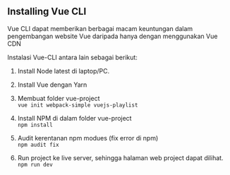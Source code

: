 ## Installing Vue CLI

Vue CLI dapat memberikan berbagai macam keuntungan dalam pengembangan website Vue daripada hanya dengan menggunakan Vue CDN

Instalasi Vue-CLI antara lain sebagai berikut:

1. Install Node latest di laptop/PC.

2. Install Vue dengan Yarn

3. Membuat folder vue-project <br>
   `vue init webpack-simple vuejs-playlist`

4. Install NPM di dalam folder vue-project <br>
   `npm install`

5. Audit kerentanan npm modues (fix error di npm) <br>
   `npm audit fix`

6. Run project ke live server, sehingga halaman web project dapat dilihat. <br>
   `npm run dev`
